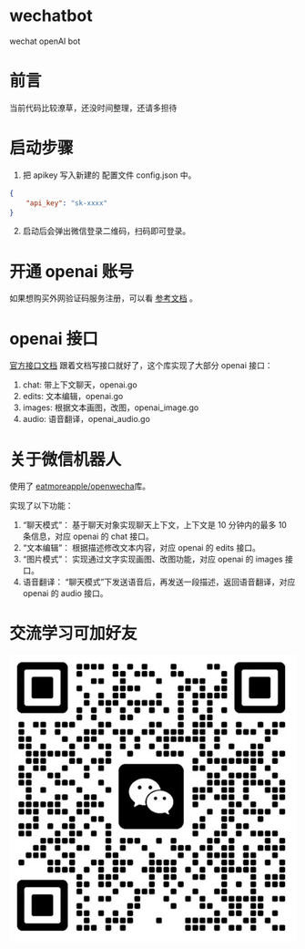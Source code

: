 # wechatbot
wechat openAI bot

# 前言
当前代码比较潦草，还没时间整理，还请多担待

# 启动步骤
1. 把 apikey 写入新建的 配置文件 config.json 中。
```json
{
    "api_key": "sk-xxxx"
}
```
2. 启动后会弹出微信登录二维码，扫码即可登录。

# 开通 openai 账号
如果想购买外网验证码服务注册，可以看 [参考文档](https://blog.laoda.de/archives/play-with-chatgpt#2.-%E2%9C%88%EF%B8%8F%E6%B3%A8%E5%86%8C) 。


# openai 接口
[官方接口文档](https://platform.openai.com/docs/api-reference/edits)
跟着文档写接口就好了，这个库实现了大部分 openai 接口：
1. chat: 带上下文聊天，openai.go
2. edits: 文本编辑，openai.go
3. images: 根据文本画图，改图，openai_image.go
4. audio: 语音翻译，openai_audio.go

# 关于微信机器人
使用了 [eatmoreapple/openwecha](https://github.com/eatmoreapple/openwechat)库。

实现了以下功能：
1. “聊天模式”： 基于聊天对象实现聊天上下文，上下文是 10 分钟内的最多 10 条信息，对应 openai 的 chat 接口。
1. “文本编辑”： 根据描述修改文本内容，对应 openai 的 edits 接口。
1. “图片模式”： 实现通过文字实现画图、改图功能，对应 openai 的 images 接口。
1. 语音翻译：   “聊天模式”下发送语音后，再发送一段描述，返回语音翻译，对应 openai 的 audio 接口。


# 交流学习可加好友
![扫码加微信好友](https://github.com/lxt1045/wechatbot/blob/main/resource/Wechat-lxt.png "微信")
